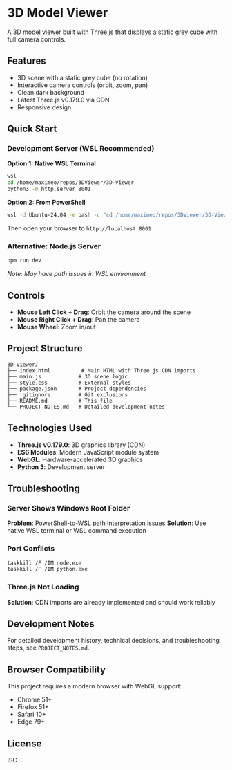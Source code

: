 # 3D Model Viewer

A 3D model viewer built with Three.js that displays a static grey cube with full camera controls.

## Features

- 3D scene with a static grey cube (no rotation)
- Interactive camera controls (orbit, zoom, pan)
- Clean dark background
- Latest Three.js v0.179.0 via CDN
- Responsive design

## Quick Start

### Development Server (WSL Recommended)

**Option 1: Native WSL Terminal**
```bash
wsl
cd /home/maximeo/repos/3DViewer/3D-Viewer
python3 -m http.server 8001
```

**Option 2: From PowerShell**
```bash
wsl -d Ubuntu-24.04 -e bash -c "cd /home/maximeo/repos/3DViewer/3D-Viewer && python3 -m http.server 8001"
```

Then open your browser to `http://localhost:8001`

### Alternative: Node.js Server
```bash
npm run dev
```
*Note: May have path issues in WSL environment*

## Controls

- **Mouse Left Click + Drag**: Orbit the camera around the scene
- **Mouse Right Click + Drag**: Pan the camera
- **Mouse Wheel**: Zoom in/out

## Project Structure

```
3D-Viewer/
├── index.html          # Main HTML with Three.js CDN imports
├── main.js            # 3D scene logic
├── style.css          # External styles
├── package.json       # Project dependencies
├── .gitignore         # Git exclusions
├── README.md          # This file
└── PROJECT_NOTES.md   # Detailed development notes
```

## Technologies Used

- **Three.js v0.179.0**: 3D graphics library (CDN)
- **ES6 Modules**: Modern JavaScript module system
- **WebGL**: Hardware-accelerated 3D graphics
- **Python 3**: Development server

## Troubleshooting

### Server Shows Windows Root Folder
**Problem**: PowerShell-to-WSL path interpretation issues
**Solution**: Use native WSL terminal or WSL command execution

### Port Conflicts
```bash
taskkill /F /IM node.exe
taskkill /F /IM python.exe
```

### Three.js Not Loading
**Solution**: CDN imports are already implemented and should work reliably

## Development Notes

For detailed development history, technical decisions, and troubleshooting steps, see `PROJECT_NOTES.md`.

## Browser Compatibility

This project requires a modern browser with WebGL support:
- Chrome 51+
- Firefox 51+
- Safari 10+
- Edge 79+

## License

ISC
